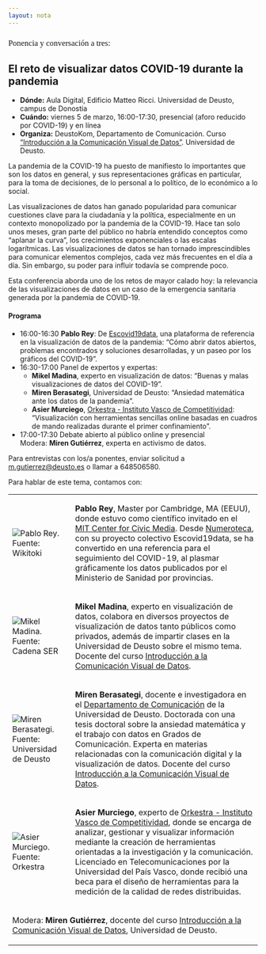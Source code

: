 ```yaml
---
layout: nota
---
```


<h3 style="font-family: 'Playfair Display', Georgia, serif; font-weight: normal;text-transform:none;">Ponencia y conversación a tres:</h3>
<h2> El reto de visualizar datos COVID-19 durante la pandemia</h2>

<div class="nota" markdown="1">

- **Dónde:** Aula Digital, Edificio Matteo Ricci. Universidad de Deusto, campus de Donostia
- **Cuándo:** viernes 5 de marzo, 16:00-17:30, presencial (aforo reducido por COVID-19) y en línea
- **Organiza:** DeustoKom, Departamento de Comunicación. Curso [“Introducción a la Comunicación Visual de Datos”](https://www.deusto.es/cs/Satellite/deusto/en/masters/studies-masters/curso-de-introduccion-a-la-comunicacion-visual-de-datos/programa). Universidad de Deusto.

La pandemia de la COVID-19 ha puesto de manifiesto lo importantes que son los datos en general, y sus representaciones gráficas en particular, para la toma de decisiones, de lo personal a lo político, de lo económico a lo social.

Las visualizaciones de datos han ganado popularidad para comunicar cuestiones clave para la ciudadanía y la política, especialmente en un contexto monopolizado por la pandemia de la COVID-19. Hace tan solo unos meses, gran parte del público no habría entendido conceptos como “aplanar la curva”, los crecimientos exponenciales o las escalas logarítmicas. Las visualizaciones de datos se han tornado imprescindibles para comunicar elementos complejos, cada vez más frecuentes en el día a día. Sin embargo, su poder para influir todavía se comprende poco.

Esta conferencia aborda uno de los retos de mayor calado hoy: la relevancia de las visualizaciones de datos en un caso de la emergencia sanitaria generada por la pandemia de COVID-19.

#### Programa

- 16:00-16:30 **Pablo Rey**: De [Escovid19data](https://lab.montera34.com/covid19/), una plataforma de referencia en la visualización de datos de la pandemia: “Cómo abrir datos abiertos, problemas encontrados y soluciones desarrolladas, y un paseo por los gráficos del COVID-19”.
- 16:30-17:00 Panel de expertos y expertas:
    + **Mikel Madina**, experto en visualización de datos: “Buenas y malas visualizaciones de datos del COVID-19”.
    + **Miren Berasategi**, Universidad de Deusto: “Ansiedad matemática ante los datos de la pandemia”.
    + **Asier Murciego**, [Orkestra - Instituto Vasco de Competitividad](https://www.orkestra.deusto.es/): “Visualización con herramientas sencillas online basadas en cuadros de mando realizadas durante el primer confinamiento”.
- 17:00-17:30 Debate abierto al público online y presencial  
  Modera: **Miren Gutiérrez**, experta en activismo de datos.

Para entrevistas con los/a ponentes, enviar solicitud a m.gutierrez@deusto.es o llamar a 648506580.

Para hablar de este tema, contamos con:

<table><tr><td markdown="1">

![Pablo Rey. Fuente: [Wikitoki](https://wikitoki.org/entidad/pablo/)](/RatosConDatos/img/team/pablo-rey.jpg)

</td><td markdown="1">

**Pablo Rey**, Master por Cambridge, MA (EEUU), donde estuvo como científico invitado en el [MIT Center for Civic Media](http://civic.mit.edu/). Desde [Numeroteca](http://numeroteca.org/about/), con su proyecto colectivo Escovid19data, se ha convertido en una referencia para el seguimiento del COVID-19, al plasmar gráficamente los datos publicados por el Ministerio de Sanidad por provincias.

</td></tr><tr><td markdown="1">

![Mikel Madina. Fuente: [Cadena SER](https://cadenaser.com/emisora/2016/09/30/radio_bilbao/1475232847_442984.html)](/RatosConDatos/img/team/mikel-madina.jpg)

</td><td markdown="1">
 
**Mikel Madina**, experto en visualización de datos, colabora en diversos proyectos de visualización de datos tanto públicos como privados, además de impartir clases en la Universidad de Deusto sobre el mismo tema. Docente del curso [Introducción a la Comunicación Visual de Datos](https://www.deusto.es/cs/Satellite/deusto/es/masteres/estudios-masteres/curso-de-introduccion-a-la-comunicacion-visual-de-datos/programa).

</td></tr><tr><td markdown="1">

![Miren Berasategi. Fuente: [Universidad de Deusto](https://miren.bz/deusto/)](/RatosConDatos/img/team/miren-berasategi.jpg)

</td><td markdown="1">

**Miren Berasategi**, docente e investigadora en el [Departamento de Comunicación](http://deustokom.deusto.es/) de la Universidad de Deusto. Doctorada con una tesis doctoral sobre la ansiedad matemática y el trabajo con datos en Grados de Comunicación. Experta en materias relacionadas con la comunicación digital y la visualización de datos. Docente del curso [Introducción a la Comunicación Visual de Datos](https://www.deusto.es/cs/Satellite/deusto/es/masteres/estudios-masteres/curso-de-introduccion-a-la-comunicacion-visual-de-datos/programa).

</td></tr><tr><td markdown="1">

![Asier Murciego. Fuente: [Orkestra](https://www.orkestra.deusto.es/en/about-orkestra/team/424-asier-murciego-en)](/RatosConDatos/img/team/asier-murciego.jpg)

</td><td markdown="1">

**Asier Murciego**,  experto de [Orkestra - Instituto Vasco de Competitividad](https://orkestra.deusto.es/), donde se encarga de analizar, gestionar y visualizar información mediante la creación de herramientas orientadas a la investigación y la comunicación. Licenciado en Telecomunicaciones por la Universidad del País Vasco, donde recibió una beca para el diseño de herramientas para la medición de la calidad de redes distribuidas.

</td></tr><tr><td colspan="2" markdown="1">

Modera: **Miren Gutiérrez**, docente del curso [Introducción a la Comunicación Visual de Datos](https://www.deusto.es/cs/Satellite/deusto/es/masteres/estudios-masteres/curso-de-introduccion-a-la-comunicacion-visual-de-datos/programa), Universidad de Deusto.

</td></tr></table>

</div>